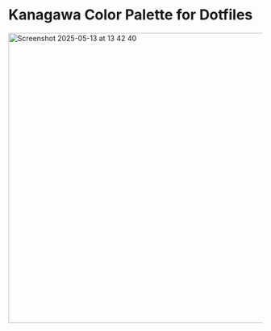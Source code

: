 
# Kanagawa Color Palette for Dotfiles
<img width="575" alt="Screenshot 2025-05-13 at 13 42 40" src="https://github.com/user-attachments/assets/d06d91a4-6ec2-4721-a5d2-f62f6ffe18f2" />